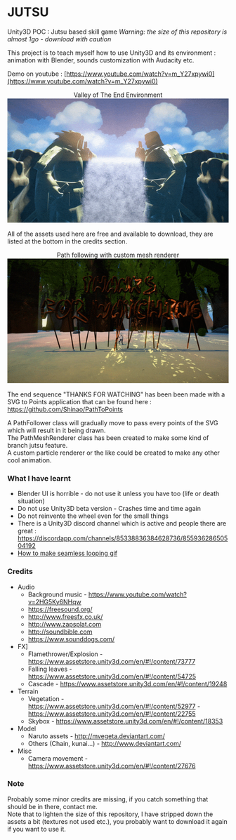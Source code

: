 JUTSU
=====
Unity3D POC : Jutsu based skill game
*Warning: the size of this repository is almost 1go - download with caution*

This project is to teach myself how to use Unity3D and its environment : animation with Blender, sounds customization with Audacity etc.

Demo on youtube : [https://www.youtube.com/watch?v=m_Y27xpywi0](https://www.youtube.com/watch?v=m_Y27xpywi0)

<p align="center">
Valley of The End Environment<br>
<img src="/docs/ValleyOfTheEnd_Cascade_light.gif"/>
</p>

All of the assets used here are free and available to download, they are listed at the bottom in the credits section.<br>

<p align="center">
  Path following with custom mesh renderer<br>
  <img src="/docs/PathToPoints_light.gif"/>
</p>

The end sequence "THANKS FOR WATCHING" has been been made with a SVG to Points application that can be found here : https://github.com/Shinao/PathToPoints

A PathFollower class will gradually move to pass every points of the SVG which will result in it being drawn.<br>
The PathMeshRenderer class has been created to make some kind of branch jutsu feature.<br>
A custom particle renderer or the like could be created to make any other cool animation.<br>

### What I have learnt
- Blender UI is horrible - do not use it unless you have too (life or death situation)
- Do not use Unity3D beta version - Crashes time and time again
- Do not reinvente the wheel even for the small things
- There is a Unity3D discord channel which is active and people there are great : https://discordapp.com/channels/85338836384628736/85593628650504192
- [How to make seamless looping gif](https://github.com/Shinao/Jutsu/blob/master/docs/SEAMLESS_LOOP_GIF.md)

### Credits
- Audio
  - Background music - https://www.youtube.com/watch?v=2HG5Ky6NHqw
  - https://freesound.org/
  - http://www.freesfx.co.uk/
  - http://www.zapsplat.com
  - http://soundbible.com
  - https://www.sounddogs.com/
- FX]
  - Flamethrower/Explosion - https://www.assetstore.unity3d.com/en/#!/content/73777
  - Falling leaves - https://www.assetstore.unity3d.com/en/#!/content/54725
  - Cascade - https://www.assetstore.unity3d.com/en/#!/content/19248
- Terrain
  - Vegetation - https://www.assetstore.unity3d.com/en/#!/content/52977 - https://www.assetstore.unity3d.com/en/#!/content/22755
  - Skybox - https://www.assetstore.unity3d.com/en/#!/content/18353
- Model
  - Naruto assets - http://mvegeta.deviantart.com/
  - Others (Chain, kunai...) - http://www.deviantart.com/
- Misc
  - Camera movement - https://www.assetstore.unity3d.com/en/#!/content/27676

### Note
Probably some minor credits are missing, if you catch something that should be in there, contact me.<br>
Note that to lighten the size of this repository, I have stripped down the assets a bit (textures not used etc.), you probably want to download it again if you want to use it.
